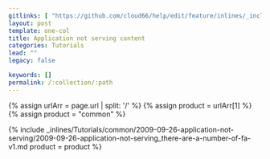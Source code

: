 ```yaml
---
gitlinks: [ "https://github.com/cloud66/help/edit/feature/inlines/_includes/_inlines/Tutorials/common/2009-09-26-application-not-serving/2009-09-26-application-not-serving_there-are-a-number-of-fa-v1.md" ]
layout: post
template: one-col
title: Application not serving content
categories: Tutorials
lead: ""
legacy: false

keywords: []
permalink: /:collection/:path
---
```


{% assign urlArr = page.url | split: '/' %}
{% assign product = urlArr[1] %}
{% assign product = "common" %}

{% include _inlines/Tutorials/common/2009-09-26-application-not-serving/2009-09-26-application-not-serving_there-are-a-number-of-fa-v1.md  product = product %}
